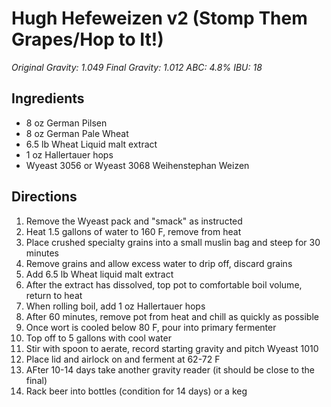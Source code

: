 # Hugh Hefeweizen v2 (Stomp Them Grapes/Hop to It!)

_Original Gravity: 1.049_
_Final Gravity: 1.012_
_ABC: 4.8%_
_IBU: 18_

## Ingredients

- 8 oz German Pilsen
- 8 oz German Pale Wheat
- 6.5 lb Wheat Liquid malt extract
- 1 oz Hallertauer hops
- Wyeast 3056 or Wyeast 3068 Weihenstephan Weizen

## Directions

1. Remove the Wyeast pack and "smack" as instructed
2. Heat 1.5 gallons of water to 160 F, remove from heat
3. Place crushed specialty grains into a small muslin bag and steep for 30 minutes
4. Remove grains and allow excess water to drip off, discard grains
5. Add 6.5 lb Wheat liquid malt extract
6. After the extract has dissolved, top pot to comfortable boil volume, return to heat
7. When rolling boil, add 1 oz Hallertauer hops
9. After 60 minutes, remove pot from heat and chill as quickly as possible
10. Once wort is cooled below 80 F, pour into primary fermenter
11. Top off to 5 gallons with cool water
12. Stir with spoon to aerate, record starting gravity and pitch Wyeast 1010
13. Place lid and airlock on and ferment at 62-72 F
14. AFter 10-14 days take another gravity reader (it should be close to the final)
15. Rack beer into bottles (condition for 14 days) or a keg

